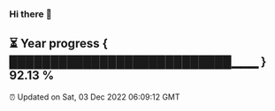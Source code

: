### Hi there 👋
⏳ Year progress { ███████████████████████████▁▁▁ } 92.13 %
---
⏰ Updated on Sat, 03 Dec 2022 06:09:12 GMT

